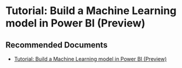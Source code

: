   <properties
	pageTitle="apply auto - in-built machine learning model"
	description="apply auto - in-built machine learning model"
	service="microsoft.PowerBIDedicated"
	resource="capacities"
	authors="pjfreitas"
	ms.author="pfreitas"	
	displayOrder="250"
	selfHelpType="generic"
	supportTopicIds="32633798"
	productPesIds="16334"
	cloudEnvironments="public, MoonCake, fairfax" 
	articleId="6b4afb80-a71f-438e-82dc-285b9e05a639"
/>

# Tutorial: Build a Machine Learning model in Power BI (Preview)

## **Recommended Documents**

* [Tutorial: Build a Machine Learning model in Power BI (Preview)](https://docs.microsoft.com/power-bi/service-tutorial-build-machine-learning-model)
